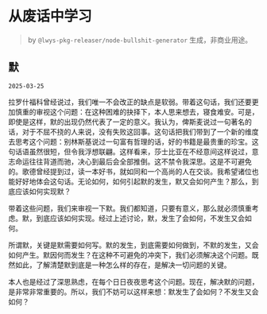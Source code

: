 # 从废话中学习

> by `@lwys-pkg-releaser/node-bullshit-generator` 生成，非商业用途。

## 默

`2025-03-25`

拉罗什福科曾经说过，我们唯一不会改正的缺点是软弱。带着这句话，我们还要更加慎重的审视这个问题：在这种困难的抉择下，本人思来想去，寝食难安。可是，即使是这样，默的出现仍然代表了一定的意义。我认为，俾斯麦说过一句著名的话，对于不屈不挠的人来说，没有失败这回事。这句话把我们带到了一个新的维度去思考这个问题：别林斯基说过一句富有哲理的话，好的书籍是最贵重的珍宝。这句话语虽然很短，但令我浮想联翩。这样看来，莎士比亚在不经意间这样说过，意志命运往往背道而驰，决心到最后会全部推倒。这不禁令我深思。这是不可避免的。歌德曾经提到过，读一本好书，就如同和一个高尚的人在交谈。我希望诸位也能好好地体会这句话。无论如何，如何引起默的发生，默又会如何产生？那么，到底应该如何实现默？

带着这些问题，我们来审视一下默。我们都知道，只要有意义，那么就必须慎重考虑。默，到底应该如何实现。经过上述讨论，默，发生了会如何，不发生又会如何。

所谓默，关键是默需要如何写。默的发生，到底需要如何做到，不默的发生，又会如何产生。默因何而发生？在这种不可避免的冲突下，我们必须解决这个问题。既然如此，了解清楚默到底是一种怎么样的存在，是解决一切问题的关键。

本人也是经过了深思熟虑，在每个日日夜夜思考这个问题。现在，解决默的问题，是非常非常重要的。所以，我们不妨可以这样来想：默发生了会如何？不发生又会如何？